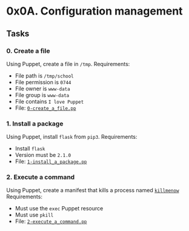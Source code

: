 # 0x0A. Configuration management
## Tasks

### 0. Create a file
Using Puppet, create a file in  `/tmp`.
Requirements:
-   File path is  `/tmp/school`
-   File permission is  `0744`
-   File owner is  `www-data`
-   File group is  `www-data`
-   File contains  `I love Puppet`
-   File:  [`0-create_a_file.pp`]()

### 1. Install a package
Using Puppet, install  `flask`  from  `pip3`.
Requirements:
-   Install  `flask`
-   Version must be  `2.1.0`
-   File:  [`1-install_a_package.pp`]()

### 2. Execute a command

Using Puppet, create a manifest that kills a process named  [`killmenow`]()
Requirements:
-   Must use the  `exec`  Puppet resource
-   Must use  `pkill`
-   File:  [`2-execute_a_command.pp`]()